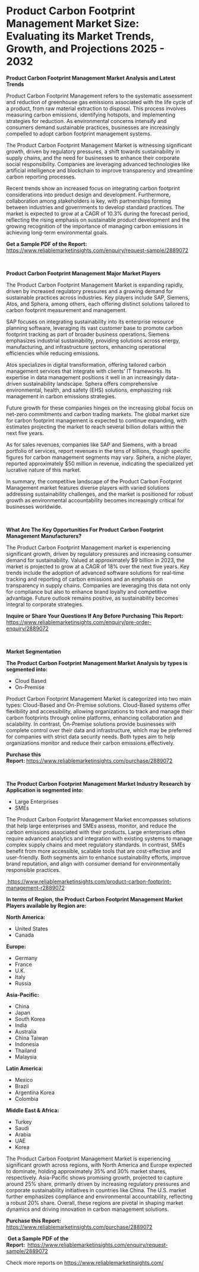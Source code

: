 <p><h1>Product Carbon Footprint Management Market Size: Evaluating its Market Trends, Growth, and Projections 2025 - 2032</h1></p><p><strong>Product Carbon Footprint Management Market Analysis and Latest Trends</strong></p>
<p><p>Product Carbon Footprint Management refers to the systematic assessment and reduction of greenhouse gas emissions associated with the life cycle of a product, from raw material extraction to disposal. This process involves measuring carbon emissions, identifying hotspots, and implementing strategies for reduction. As environmental concerns intensify and consumers demand sustainable practices, businesses are increasingly compelled to adopt carbon footprint management systems.</p><p>The Product Carbon Footprint Management Market is witnessing significant growth, driven by regulatory pressures, a shift towards sustainability in supply chains, and the need for businesses to enhance their corporate social responsibility. Companies are leveraging advanced technologies like artificial intelligence and blockchain to improve transparency and streamline carbon reporting processes. </p><p>Recent trends show an increased focus on integrating carbon footprint considerations into product design and development. Furthermore, collaboration among stakeholders is key, with partnerships forming between industries and governments to develop standard practices. The market is expected to grow at a CAGR of 10.3% during the forecast period, reflecting the rising emphasis on sustainable product development and the growing recognition of the importance of managing carbon emissions in achieving long-term environmental goals.</p></p>
<p><strong>Get a Sample PDF of the Report:&nbsp;</strong> <a href="https://www.reliablemarketinsights.com/enquiry/request-sample/2889072?utm_campaign=3024&utm_medium=2&utm_source=Github&utm_content=ia&utm_term=14032025&utm_id=product-carbon-footprint-management">https://www.reliablemarketinsights.com/enquiry/request-sample/2889072</a></p>
<p>&nbsp;</p>
<p><strong>Product Carbon Footprint Management Major Market Players</strong></p>
<p><p>The Product Carbon Footprint Management Market is expanding rapidly, driven by increased regulatory pressures and a growing demand for sustainable practices across industries. Key players include SAP, Siemens, Atos, and Sphera, among others, each offering distinct solutions tailored to carbon footprint measurement and management.</p><p>SAP focuses on integrating sustainability into its enterprise resource planning software, leveraging its vast customer base to promote carbon footprint tracking as part of broader business operations. Siemens emphasizes industrial sustainability, providing solutions across energy, manufacturing, and infrastructure sectors, enhancing operational efficiencies while reducing emissions.</p><p>Atos specializes in digital transformation, offering tailored carbon management services that integrate with clients' IT frameworks. Its expertise in data management positions it well in an increasingly data-driven sustainability landscape. Sphera offers comprehensive environmental, health, and safety (EHS) solutions, emphasizing risk management in carbon emissions strategies.</p><p>Future growth for these companies hinges on the increasing global focus on net-zero commitments and carbon trading markets. The global market size for carbon footprint management is expected to continue expanding, with estimates projecting the market to reach several billion dollars within the next five years.</p><p>As for sales revenues, companies like SAP and Siemens, with a broad portfolio of services, report revenues in the tens of billions, though specific figures for carbon management segments may vary. Sphera, a niche player, reported approximately $50 million in revenue, indicating the specialized yet lucrative nature of this market.</p><p>In summary, the competitive landscape of the Product Carbon Footprint Management market features diverse players with varied solutions addressing sustainability challenges, and the market is positioned for robust growth as environmental accountability becomes increasingly critical for businesses worldwide.</p></p>
<p>&nbsp;</p>
<p><strong>What Are The Key Opportunities For Product Carbon Footprint Management Manufacturers?</strong></p>
<p><p>The Product Carbon Footprint Management market is experiencing significant growth, driven by regulatory pressures and increasing consumer demand for sustainability. Valued at approximately $9 billion in 2023, the market is projected to grow at a CAGR of 18% over the next five years. Key trends include the adoption of advanced software solutions for real-time tracking and reporting of carbon emissions and an emphasis on transparency in supply chains. Companies are leveraging this data not only for compliance but also to enhance brand loyalty and competitive advantage. Future outlook remains positive, as sustainability becomes integral to corporate strategies.</p></p>
<p><strong>Inquire or Share Your Questions If Any Before Purchasing This Report:</strong> <a href="https://www.reliablemarketinsights.com/enquiry/pre-order-enquiry/2889072?utm_campaign=3024&utm_medium=2&utm_source=Github&utm_content=ia&utm_term=14032025&utm_id=product-carbon-footprint-management">https://www.reliablemarketinsights.com/enquiry/pre-order-enquiry/2889072</a></p>
<p>&nbsp;</p>
<p><strong>Market Segmentation</strong></p>
<p><strong>The Product Carbon Footprint Management Market Analysis by types is segmented into:</strong></p>
<p><ul><li>Cloud Based</li><li>On-Premise</li></ul></p>
<p><p>Product Carbon Footprint Management Market is categorized into two main types: Cloud-Based and On-Premise solutions. Cloud-Based systems offer flexibility and accessibility, allowing organizations to track and manage their carbon footprints through online platforms, enhancing collaboration and scalability. In contrast, On-Premise solutions provide businesses with complete control over their data and infrastructure, which may be preferred for companies with strict data security needs. Both types aim to help organizations monitor and reduce their carbon emissions effectively.</p></p>
<p><strong>Purchase this Report:&nbsp;</strong><a href="https://www.reliablemarketinsights.com/purchase/2889072?utm_campaign=3024&utm_medium=2&utm_source=Github&utm_content=ia&utm_term=14032025&utm_id=product-carbon-footprint-management">https://www.reliablemarketinsights.com/purchase/2889072</a></p>
<p>&nbsp;</p>
<p><strong>The Product Carbon Footprint Management Market Industry Research by Application is segmented into:</strong></p>
<p><ul><li>Large Enterprises</li><li>SMEs</li></ul></p>
<p><p>The Product Carbon Footprint Management Market encompasses solutions that help large enterprises and SMEs assess, monitor, and reduce the carbon emissions associated with their products. Large enterprises often require advanced analytics and integration with existing systems to manage complex supply chains and meet regulatory standards. In contrast, SMEs benefit from more accessible, scalable tools that are cost-effective and user-friendly. Both segments aim to enhance sustainability efforts, improve brand reputation, and align with consumer demand for environmentally responsible practices.</p></p>
<p><a href="https://www.reliablemarketinsights.com/product-carbon-footprint-management-r2889072?utm_campaign=3024&utm_medium=2&utm_source=Github&utm_content=ia&utm_term=14032025&utm_id=product-carbon-footprint-management">&nbsp;https://www.reliablemarketinsights.com/product-carbon-footprint-management-r2889072</a></p>
<p><strong>In terms of Region, the Product Carbon Footprint Management Market Players available by Region are:</strong></p>
<p>
    <p> <strong> North America: </strong>
        <ul>
            <li>United States</li>
            <li>Canada</li>
        </ul>
        </p> 
    <p> <strong> Europe: </strong>
        <ul>
            <li>Germany</li>
            <li>France</li>
            <li>U.K.</li>
            <li>Italy</li>
            <li>Russia</li>
        </ul>
        </p> 
    <p> <strong> Asia-Pacific: </strong>
        <ul>
            <li>China</li>
            <li>Japan</li>
            <li>South Korea</li>
            <li>India</li>
            <li>Australia</li>
            <li>China Taiwan</li>
            <li>Indonesia</li>
            <li>Thailand</li>
            <li>Malaysia</li>
        </ul>
        </p> 
    <p> <strong> Latin America: </strong>
        <ul>
            <li>Mexico</li>
            <li>Brazil</li>
            <li>Argentina Korea</li>
            <li>Colombia</li>
        </ul>
        </p> 
    <p> <strong> Middle East & Africa: </strong>
        <ul>
            <li>Turkey</li>
            <li>Saudi</li>
            <li>Arabia</li>
            <li>UAE</li>
            <li>Korea</li>
        </ul>
    </p>
    </p>
<p><p>The Product Carbon Footprint Management Market is experiencing significant growth across regions, with North America and Europe expected to dominate, holding approximately 35% and 30% market shares, respectively. Asia-Pacific shows promising growth, projected to capture around 25% share, primarily driven by increasing regulatory pressures and corporate sustainability initiatives in countries like China. The U.S. market further emphasizes compliance and environmental accountability, reflecting a robust 20% share. Overall, these regions are pivotal in shaping market dynamics and driving innovation in carbon management solutions.</p></p>
<p><strong>Purchase this Report: </strong><a href="https://www.reliablemarketinsights.com/purchase/2889072?utm_campaign=3024&utm_medium=2&utm_source=Github&utm_content=ia&utm_term=14032025&utm_id=product-carbon-footprint-management">https://www.reliablemarketinsights.com/purchase/2889072</a></p>
<p>&nbsp;<strong>Get a Sample PDF of the Report:&nbsp;&nbsp;</strong><a href="https://www.reliablemarketinsights.com/enquiry/request-sample/2889072?utm_campaign=3024&utm_medium=2&utm_source=Github&utm_content=ia&utm_term=14032025&utm_id=product-carbon-footprint-management">https://www.reliablemarketinsights.com/enquiry/request-sample/2889072</a></p>
<p><strong></strong></p>
<p>Check more reports on <a href="https://www.reliablemarketinsights.com/?utm_campaign=3024&utm_medium=2&utm_source=Github&utm_content=ia&utm_term=14032025&utm_id=product-carbon-footprint-management">https://www.reliablemarketinsights.com/</a></p>